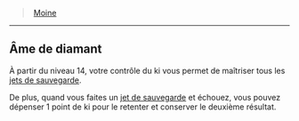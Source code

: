 ﻿---
!Generic
Id: monk_hd.md#Âme-de-diamant
ParentLink: monk_hd.md#moine
Name: Âme de diamant
ParentName: Moine
NameLevel: 2
---
> [Moine](hd_monk.md)

---

## Âme de diamant

À partir du niveau 14, votre contrôle du ki vous permet de maîtriser tous les [jets de sauvegarde](hd_abilities_jets_de_sauvegarde.md).

De plus, quand vous faites un [jet de sauvegarde](hd_abilities_jets_de_sauvegarde.md) et échouez, vous pouvez dépenser 1 point de ki pour le retenter et conserver le deuxième résultat.

